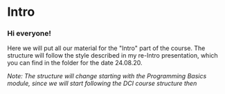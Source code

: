# Intro

### Hi everyone!

Here we will put all our material for the "Intro" part of the course.
The structure will follow the style described in my re-Intro presentation, which you can find in the folder for the date 24.08.20.

_Note: The structure will change starting with the Programming Basics module, since we will start following the DCI course structure then_

